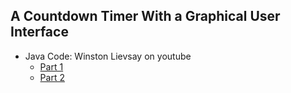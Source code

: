 ## A Countdown Timer With a Graphical User Interface
- Java Code: Winston Lievsay on youtube
  * [Part 1](https://www.youtube.com/watch?v=gs5aMzlLLts)
  * [Part 2](https://www.youtube.com/watch?v=4HQDH2r9hqo)
